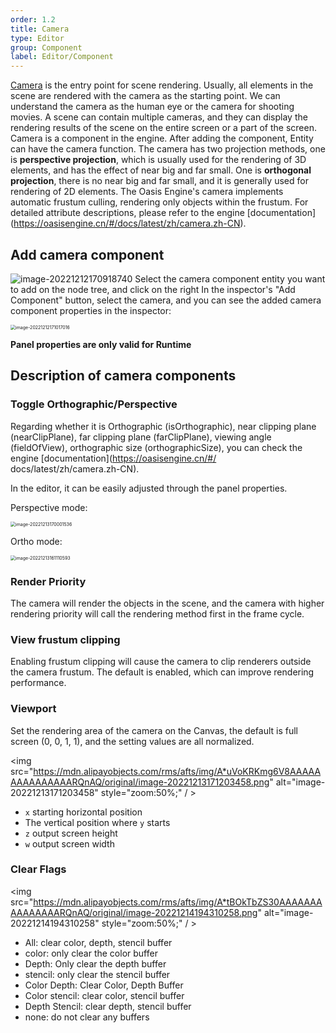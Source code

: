 ```yaml
---
order: 1.2
title: Camera
type: Editor
group: Component
label: Editor/Component
---
```


[Camera](${docs}camera-cn) is the entry point for scene rendering. Usually, all elements in the scene are rendered with the camera as the starting point. We can understand the camera as the human eye or the camera for shooting movies. A scene can contain multiple cameras, and they can display the rendering results of the scene on the entire screen or a part of the screen. Camera is a component in the engine. After adding the component, Entity can have the camera function. The camera has two projection methods, one is **perspective projection**, which is usually used for the rendering of 3D elements, and has the effect of near big and far small. One is **orthogonal projection**, there is no near big and far small, and it is generally used for rendering of 2D elements. The Oasis Engine's camera implements automatic frustum culling, rendering only objects within the frustum. For detailed attribute descriptions, please refer to the engine [documentation] (https://oasisengine.cn/#/docs/latest/zh/camera.zh-CN).

## Add camera component

![image-20221212170918740](https://mdn.alipayobjects.com/rms/afts/img/A*ezoYSoV7hhUAAAAAAAAAAAAAAARQnAQ/original/image-20221212170918740.png) Select the camera component entity you want to add on the node tree, and click on the right In the inspector's "Add Component" button, select the camera, and you can see the added camera component properties in the inspector:

<img src="https://mdn.alipayobjects.com/rms/afts/img/A*KAfnSrWFK24AAAAAAAAAAAAAARQnAQ" alt="image-20221212171017016" style="zoom:50%;" />

**Panel properties are only valid for Runtime**

## Description of camera components

### Toggle Orthographic/Perspective

Regarding whether it is Orthographic (isOrthographic), near clipping plane (nearClipPlane), far clipping plane (farClipPlane), viewing angle (fieldOfView), orthographic size (orthographicSize), you can check the engine [documentation](https://oasisengine.cn/#/ docs/latest/zh/camera.zh-CN).

In the editor, it can be easily adjusted through the panel properties.

Perspective mode:

<img src="https://mdn.alipayobjects.com/rms/afts/img/A*8u8LSZJ_HoUAAAAAAAAAAAAAARQnAQ/original/image-20221213170001536.png" alt="image-20221213170001536" style="zoom:50%;" />

Ortho mode:

<img src="https://mdn.alipayobjects.com/rms/afts/img/A*giycTJdSQS8AAAAAAAAAAAAAARQnAQ/original/image-20221213161110593.png" alt="image-20221213161110593" style="zoom:50%;" />

### Render Priority

The camera will render the objects in the scene, and the camera with higher rendering priority will call the rendering method first in the frame cycle.

### View frustum clipping

Enabling frustum clipping will cause the camera to clip renderers outside the camera frustum. The default is enabled, which can improve rendering performance.

### Viewport

Set the rendering area of ​​the camera on the Canvas, the default is full screen (0, 0, 1, 1), and the setting values ​​are all normalized.

<img src="https://mdn.alipayobjects.com/rms/afts/img/A*uVoKRKmg6V8AAAAAAAAAAAAAAARQnAQ/original/image-20221213171203458.png" alt="image-20221213171203458" style="zoom:50%;" / >

- `x` starting horizontal position
- The vertical position where `y` starts
- `z` output screen height
- `w` output screen width

### Clear Flags

<img src="https://mdn.alipayobjects.com/rms/afts/img/A*tBOkTbZS30AAAAAAAAAAAAAAARQnAQ/original/image-20221214194310258.png" alt="image-20221214194310258" style="zoom:50%;" / >

- All: clear color, depth, stencil buffer
- color: only clear the color buffer
- Depth: Only clear the depth buffer
- stencil: only clear the stencil buffer
- Color Depth: Clear Color, Depth Buffer
- Color stencil: clear color, stencil buffer
- Depth Stencil: clear depth, stencil buffer
- none: do not clear any buffers

